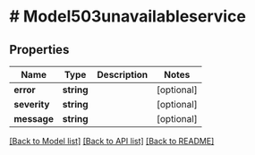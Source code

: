 # # Model503unavailableservice

## Properties

Name | Type | Description | Notes
------------ | ------------- | ------------- | -------------
**error** | **string** |  | [optional] 
**severity** | **string** |  | [optional] 
**message** | **string** |  | [optional] 

[[Back to Model list]](../../README.md#documentation-for-models) [[Back to API list]](../../README.md#documentation-for-api-endpoints) [[Back to README]](../../README.md)



